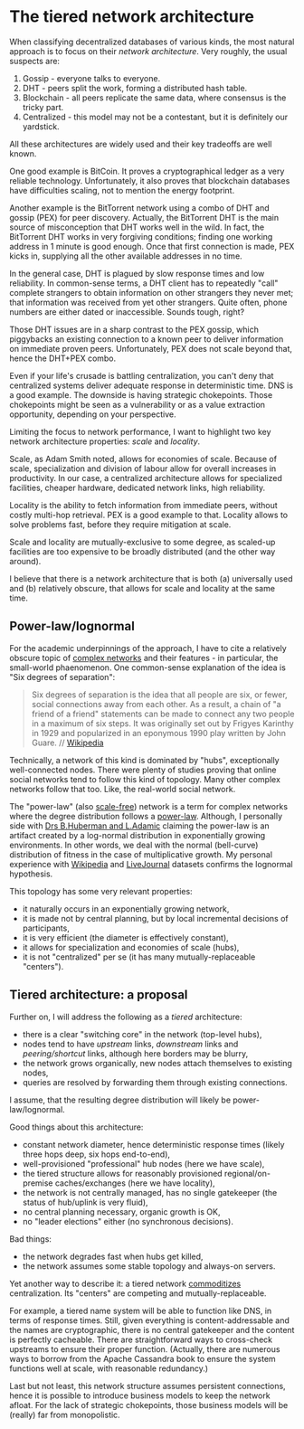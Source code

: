 # The tiered network architecture

When classifying decentralized databases of various kinds, the most natural approach is to focus on their *network architecture*.
Very roughly, the usual suspects are:

1. Gossip - everyone talks to everyone.
2. DHT - peers split the work, forming a distributed hash table.
3. Blockchain - all peers replicate the same data, where consensus is the tricky part.
4. Centralized - this model may not be a contestant, but it is definitely our yardstick.

All these architectures are widely used and their key tradeoffs are well known. 

One good example is BitCoin. It proves a cryptographical ledger as a very reliable technology. Unfortunately, it also proves that blockchain databases have difficulties scaling, not to mention the energy footprint.

Another example is the BitTorrent network using a combo of DHT and gossip (PEX) for peer discovery. Actually, the BitTorrent DHT is the main source of misconception that DHT works well in the wild. 
In fact, the BitTorrent DHT works in very forgiving conditions; finding one working address in 1 minute is good enough. Once that first connection is made, PEX kicks in, supplying all the other available addresses in no time.

In the general case, DHT is plagued by slow response times and low reliability. In common-sense terms, a DHT client has to repeatedly "call" complete strangers to obtain information on other strangers they never met; that information was received from yet other strangers. Quite often, phone numbers are either dated or inaccessible. Sounds tough, right?

Those DHT issues are in a sharp contrast to the PEX gossip, which piggybacks an existing connection to a known peer to deliver information on immediate proven peers. Unfortunately, PEX does not scale beyond that, hence the DHT+PEX combo.

Even if your life's crusade is battling centralization, you can't deny that centralized systems deliver adequate response in deterministic time. DNS is a good example. The downside is having strategic chokepoints. Those chokepoints might be seen as a vulnerability or as a value extraction opportunity, depending on your perspective.  

Limiting the focus to network performance, I want to highlight two key network architecture properties: *scale* and *locality*.

Scale, as Adam Smith noted, allows for economies of scale. Because of scale, specialization and division of labour allow for overall increases in productivity. In our case, a centralized architecture allows for specialized facilities, cheaper hardware, dedicated network links, high reliability.

Locality is the ability to fetch information from immediate peers, without costly multi-hop retrieval.
PEX is a good example to that. Locality allows to solve problems fast, before they require mitigation at scale.

Scale and locality are mutually-exclusive to some degree, as scaled-up facilities are too expensive to be broadly distributed (and the other way around).

I believe that there is a network architecture that is both (a) universally used and (b) relatively obscure, that allows for scale and locality at the same time.

## Power-law/lognormal

For the academic underpinnings of the approach, I have to cite a relatively obscure topic of [complex networks](https://en.wikipedia.org/wiki/Complex_network) and their features - in particular, the small-world phaenomenon.
One common-sense explanation of the idea is "Six degrees of separation":
> Six degrees of separation is the idea that all people are six, or fewer, social connections away from each other. As a result, a chain of "a friend of a friend" statements can be made to connect any two people in a maximum of six steps. It was originally set out by Frigyes Karinthy in 1929 and popularized in an eponymous 1990 play written by John Guare. // [Wikipedia](https://en.wikipedia.org/wiki/Six_degrees_of_separation)

Technically, a network of this kind is dominated by "hubs", exceptionally well-connected nodes. There were plenty of studies proving that online social networks tend to follow this kind of topology. Many other complex networks follow that too. Like, the real-world social network. 

The "power-law" (also [scale-free](https://en.wikipedia.org/wiki/Scale-free_network)) network is a term for complex networks where the degree distribution follows a [power-law](https://en.wikipedia.org/wiki/Power_law). Although, I personally side with [Drs B.Huberman and L.Adamic](https://www.hpl.hp.com/research/idl/papers/webgrowth/nature9sept99.pdf) claiming the power-law is an artifact created by a log-normal distribution in exponentially growing environments. In other words, we deal with the normal (bell-curve) distribution of fitness in the case of multiplicative growth. 
My personal experience with [Wikipedia](https://no-gritzko-here.livejournal.com/22900.html) and [LiveJournal](https://no-gritzko-here.livejournal.com/23712.html) datasets confirms the lognormal hypothesis.

This topology has some very relevant properties:

* it naturally occurs in an exponentially growing network,
* it is made not by central planning, but by local incremental decisions of participants,
* it is very efficient (the diameter is effectively constant),
* it allows for specialization and economies of scale (hubs),
* it is not "centralized" per se (it has many mutually-replaceable "centers").

## Tiered architecture: a proposal

Further on, I will address the following as a *tiered* architecture:

* there is a clear "switching core" in the network (top-level hubs),
* nodes tend to have *upstream* links, *downstream* links and *peering/shortcut* links, although here borders may be blurry,
* the network grows organically, new nodes attach themselves to existing nodes,
* queries are resolved by forwarding them through existing connections.

I assume, that the resulting degree distribution will likely be power-law/lognormal.

Good things about this architecture:

* constant network diameter, hence deterministic response times (likely three hops deep, six hops end-to-end),
* well-provisioned "professional" hub nodes (here we have scale),
* the tiered structure allows for reasonably provisioned regional/on-premise caches/exchanges (here we have locality),
* the network is not centrally managed, has no single gatekeeper (the status of hub/uplink is very fluid),
* no central planning necessary, organic growth is OK,
* no "leader elections" either (no synchronous decisions).

Bad things:
* the network degrades fast when hubs get killed,
* the network assumes some stable topology and always-on servers.

Yet another way to describe it: a tiered network [commoditizes](https://en.wikipedia.org/wiki/Commoditization) centralization. Its "centers" are competing and mutually-replaceable.

For example, a tiered name system will be able to function like DNS, in terms of response times.
Still, given everything is content-addressable and the names are cryptographic, there is no central gatekeeper and the content is perfectly cacheable. There are straightforward ways to cross-check upstreams to ensure their proper function. (Actually, there are numerous ways to borrow from the Apache Cassandra book to ensure the system functions well at scale, with reasonable redundancy.)

Last but not least, this network structure assumes persistent connections, hence it is possible to introduce business models to keep the network afloat. For the lack of strategic chokepoints, those business models will be (really) far from monopolistic.

